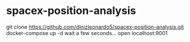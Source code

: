 # spacex-position-analysis
git clone https://github.com/dinizleonardo5/spacex-position-analysis.git
docker-compose up -d
wait a few seconds...
open localhost:9001